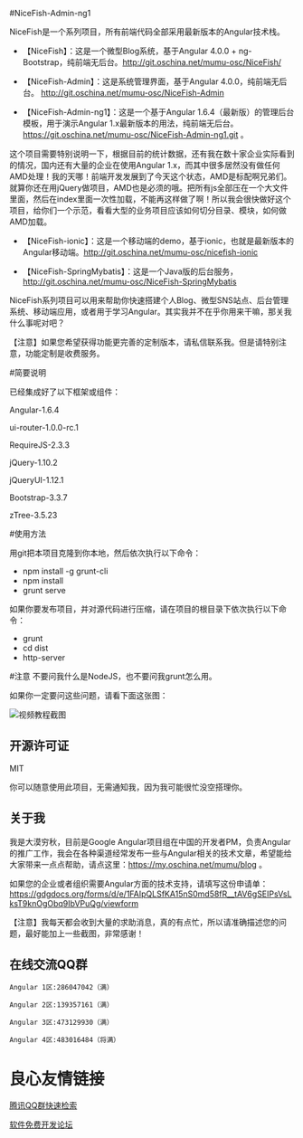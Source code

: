 #NiceFish-Admin-ng1

NiceFish是一个系列项目，所有前端代码全部采用最新版本的Angular技术栈。

- 【NiceFish】：这是一个微型Blog系统，基于Angular 4.0.0 + ng-Bootstrap，纯前端无后台。http://git.oschina.net/mumu-osc/NiceFish/

- 【NiceFish-Admin】：这是系统管理界面，基于Angular 4.0.0，纯前端无后台。 http://git.oschina.net/mumu-osc/NiceFish-Admin

- 【NiceFish-Admin-ng1】：这是一个基于Angular 1.6.4（最新版）的管理后台模板，用于演示Angular 1.x最新版本的用法，纯前端无后台。https://git.oschina.net/mumu-osc/NiceFish-Admin-ng1.git 。

这个项目需要特别说明一下，根据目前的统计数据，还有我在数十家企业实际看到的情况，国内还有大量的企业在使用Angular 1.x，而其中很多居然没有做任何AMD处理！我的天哪！前端开发发展到了今天这个状态，AMD是标配啊兄弟们。就算你还在用jQuery做项目，AMD也是必须的哦。把所有js全部压在一个大文件里面，然后在index里面一次性加载，不能再这样做了啊！所以我会很快做好这个项目，给你们一个示范，看看大型的业务项目应该如何切分目录、模块，如何做AMD加载。

- 【NiceFish-ionic】：这是一个移动端的demo，基于ionic，也就是最新版本的Angular移动端。http://git.oschina.net/mumu-osc/nicefish-ionic

- 【NiceFish-SpringMybatis】：这是一个Java版的后台服务，http://git.oschina.net/mumu-osc/NiceFish-SpringMybatis 

NiceFish系列项目可以用来帮助你快速搭建个人Blog、微型SNS站点、后台管理系统、移动端应用，或者用于学习Angular。其实我并不在乎你用来干嘛，那关我什么事呢对吧？ 

【注意】如果您希望获得功能更完善的定制版本，请私信联系我。但是请特别注意，功能定制是收费服务。

#简要说明

已经集成好了以下框架或组件：

Angular-1.6.4

ui-router-1.0.0-rc.1

RequireJS-2.3.3

jQuery-1.10.2

jQueryUI-1.12.1

Bootstrap-3.3.7

zTree-3.5.23

#使用方法

用git把本项目克隆到你本地，然后依次执行以下命令：

- npm install -g grunt-cli
- npm install
- grunt serve

如果你要发布项目，并对源代码进行压缩，请在项目的根目录下依次执行以下命令：

- grunt
- cd dist
- http-server

#注意
不要问我什么是NodeJS，也不要问我grunt怎么用。

如果你一定要问这些问题，请看下面这张图：

![视频教程截图](src/assets/imgs/10.png)

## 开源许可证
 MIT

 你可以随意使用此项目，无需通知我，因为我可能很忙没空搭理你。

## 关于我
我是大漠穷秋，目前是Google Angular项目组在中国的开发者PM，负责Angular的推广工作，我会在各种渠道经常发布一些与Angular相关的技术文章，希望能给大家带来一点点帮助，请点这里：https://my.oschina.net/mumu/blog  。

如果您的企业或者组织需要Angular方面的技术支持，请填写这份申请单：https://gdgdocs.org/forms/d/e/1FAIpQLSfKA15nS0md58fR__tAV6gSEIPsVsLksT9knOgObq9IbVPuQg/viewform

【注意】我每天都会收到大量的求助消息，真的有点忙，所以请准确描述您的问题，最好能加上一些截图，非常感谢！


## 在线交流QQ群

    Angular 1区:286047042（满） 

    Angular 2区:139357161（满） 

    Angular 3区:473129930（满） 

    Angular 4区:483016484（将满） 


 # 良心友情链接

[腾讯QQ群快速检索](http://u.720life.cn/s/8cf73f7c)

[软件免费开发论坛](http://u.720life.cn/s/bbb01dc0)